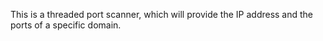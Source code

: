This is a threaded port scanner, which will provide the IP address and the ports of a specific domain.
